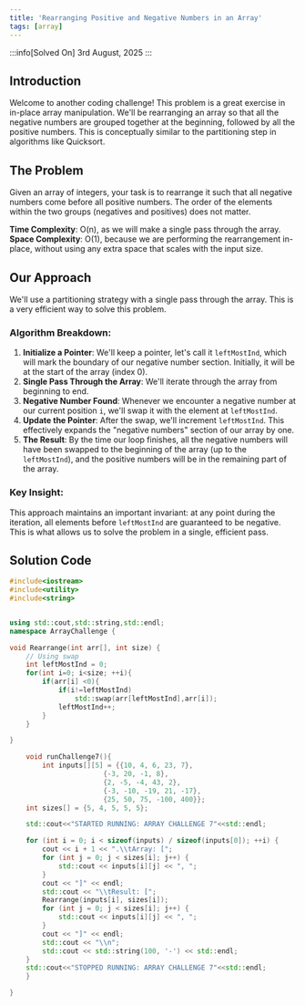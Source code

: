 ```yaml
---
title: 'Rearranging Positive and Negative Numbers in an Array'
tags: [array]
---
```


:::info[Solved On]
3rd August, 2025
:::

## Introduction

Welcome to another coding challenge! This problem is a great exercise in in-place array manipulation. We'll be rearranging an array so that all the negative numbers are grouped together at the beginning, followed by all the positive numbers. This is conceptually similar to the partitioning step in algorithms like Quicksort.

## The Problem

Given an array of integers, your task is to rearrange it such that all negative numbers come before all positive numbers. The order of the elements within the two groups (negatives and positives) does not matter.

**Time Complexity**: O(n), as we will make a single pass through the array.  
**Space Complexity**: O(1), because we are performing the rearrangement in-place, without using any extra space that scales with the input size.

## Our Approach

We'll use a partitioning strategy with a single pass through the array. This is a very efficient way to solve this problem.

### Algorithm Breakdown:

1.  **Initialize a Pointer**: We'll keep a pointer, let's call it `leftMostInd`, which will mark the boundary of our negative number section. Initially, it will be at the start of the array (index 0).
2.  **Single Pass Through the Array**: We'll iterate through the array from beginning to end.
3.  **Negative Number Found**: Whenever we encounter a negative number at our current position `i`, we'll swap it with the element at `leftMostInd`.
4.  **Update the Pointer**: After the swap, we'll increment `leftMostInd`. This effectively expands the "negative numbers" section of our array by one.
5.  **The Result**: By the time our loop finishes, all the negative numbers will have been swapped to the beginning of the array (up to the `leftMostInd`), and the positive numbers will be in the remaining part of the array.

### Key Insight:

This approach maintains an important invariant: at any point during the iteration, all elements before `leftMostInd` are guaranteed to be negative. This is what allows us to solve the problem in a single, efficient pass.

## Solution Code

```cpp
#include<iostream>
#include<utility>
#include<string>


using std::cout,std::string,std::endl;
namespace ArrayChallenge {

void Rearrange(int arr[], int size) {
    // Using swap
    int leftMostInd = 0;
    for(int i=0; i<size; ++i){
        if(arr[i] <0){
            if(i!=leftMostInd)
                std::swap(arr[leftMostInd],arr[i]);
            leftMostInd++;
        }
    }

}

    void runChallenge7(){
        int inputs[][5] = {{10, 4, 6, 23, 7},
                       {-3, 20, -1, 8},
                       {2, -5, -4, 43, 2},
                       {-3, -10, -19, 21, -17},
                       {25, 50, 75, -100, 400}};
    int sizes[] = {5, 4, 5, 5, 5};

    std::cout<<"STARTED RUNNING: ARRAY CHALLENGE 7"<<std::endl;

    for (int i = 0; i < sizeof(inputs) / sizeof(inputs[0]); ++i) {
        cout << i + 1 << ".\\tArray: [";
        for (int j = 0; j < sizes[i]; j++) {
            std::cout << inputs[i][j] << ", ";
        }
        cout << "]" << endl;
        std::cout << "\\tResult: [";
        Rearrange(inputs[i], sizes[i]);
        for (int j = 0; j < sizes[i]; j++) {
            std::cout << inputs[i][j] << ", ";
        }
        cout << "]" << endl;
        std::cout << "\\n";
        std::cout << std::string(100, '-') << std::endl;
    }
    std::cout<<"STOPPED RUNNING: ARRAY CHALLENGE 7"<<std::endl;
    }

}
```
